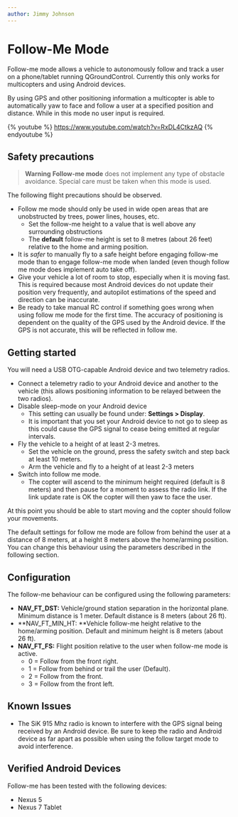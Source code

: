 ```yaml
---
author: Jimmy Johnson
---
```


# Follow-Me Mode

Follow-me mode allows a vehicle to autonomously follow and track a user on a phone/tablet running QGroundControl. Currently this only works for multicopters and using Android devices.

By using GPS and other positioning information a multicopter is able to automatically yaw to face and follow a user at a specified position and distance. While in this mode no user input is required.


{% youtube %}
https://www.youtube.com/watch?v=RxDL4CtkzAQ
{% endyoutube %}

<!-- Updated to Follow me 1.4 -->

## Safety precautions

> **Warning** **Follow-me mode** does not implement any type of obstacle avoidance. Special care must be taken when this mode is used.

The following flight precautions should be observed.

-   Follow me mode should only be used in wide open areas that are unobstructed by trees, power lines, houses, etc.
    -   Set the follow-me height to a value that is well above any surrounding obstructions
    -   The **default** follow-me height is set to 8 metres (about 26 feet) relative to the home and arming position.
-   It is *safer* to manually fly to a safe height before engaging follow-me mode than to engage follow-me mode when landed (even though follow me mode does implement auto take off).
-   Give your vehicle a lot of room to stop, especially when it is moving fast. This is required because most Android devices do not update their position very frequently, and autopilot estimations of the speed and direction can be inaccurate.
-   Be ready to take manual RC control if something goes wrong when using follow me mode for the first time. The accuracy of positioning is dependent on the quality of the GPS used by the Android device. If the GPS is not accurate, this will be reflected in follow me.

## Getting started

You will need a USB OTG-capable Android device and two telemetry radios.

-   Connect a telemetry radio to your Android device and another to the vehicle (this allows positioning information to be relayed between the two radios).
-   Disable sleep-mode on your Android device
    -   This setting can usually be found under: **Settings \> Display**.
    -   It is important that you set your Android device to not go to sleep as this could cause the GPS signal to cease being emitted at regular intervals.
-   Fly the vehicle to a height of at least 2-3 metres.
    -   Set the vehicle on the ground, press the safety switch and step back at least 10 meters.
    -   Arm the vehicle and fly to a height of at least 2-3 meters
-   Switch into follow me mode.
    -   The copter will ascend to the minimum height required (default is 8 meters) and then pause for a moment to assess the radio link. If the link update rate is OK the copter will then yaw to face the user.

At this point you should be able to start moving and the copter should follow your movements.

The default settings for follow me mode are follow from behind the user at a distance of 8 meters, at a height 8 meters above the home/arming position. You can change this behaviour using the parameters described in the following section.


## Configuration

The follow-me behaviour can be configured using the following parameters:

-   **NAV_FT_DST:** Vehicle/ground station separation in the horizontal plane. Minimum distance is 1 meter. Default distance is 8 meters (about 26 ft).
-   **NAV_FT_MIN_HT: **Vehicle follow-me height relative to the home/arming position. Default and minimum height is 8 meters (about 26 ft).
-   **NAV_FT_FS:** Flight position relative to the user when follow-me mode is active.
    -   0 = Follow from the front right.
    -   1 = Follow from behind or trail the user (Default).
    -   2 = Follow from the front.
    -   3 = Follow from the front left.

## Known Issues

-   The SiK 915 Mhz radio is known to interfere with the GPS signal being received by an Android device. Be sure to keep the radio and Android device as far apart as possible when using the follow target mode to avoid interference.

## Verified Android Devices

Follow-me has been tested with the following devices:

-   Nexus 5
-   Nexus 7 Tablet
